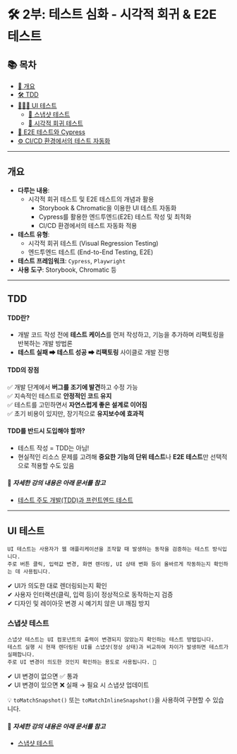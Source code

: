 # 🛠 2부: 테스트 심화 - 시각적 회귀 & E2E 테스트

## 📚 목차
- [📝 개요](#개요)
- [🛠 TDD](#tdd)
- [👩🏻‍💻 UI 테스트](#UI-테스트)
	- [📸 스냅샷 테스트](#스냅샷-테스트)
	- [🎨 시각적 회귀 테스트](#시각적-회귀-테스트)
- [🔗 E2E 테스트와 Cypress](#e2e-테스트와-cypress)
- [⚙️ CI/CD 환경에서의 테스트 자동화](#cicd-환경에서의-테스트-자동화)

---

## 개요
- **다루는 내용**:
  - 시각적 회귀 테스트 및 E2E 테스트의 개념과 활용
	- Storybook & Chromatic을 이용한 UI 테스트 자동화
	- Cypress를 활용한 엔드투엔드(E2E) 테스트 작성 및 최적화
	- CI/CD 환경에서의 테스트 자동화 적용
- **테스트 유형**:  
  - 시각적 회귀 테스트 (Visual Regression Testing)  
  - 엔드투엔드 테스트 (End-to-End Testing, E2E)  
- **테스트 프레임워크**: `Cypress`, `Playwright`  
- **사용 도구**: Storybook, Chromatic 등

---

## TDD

#### TDD란?
- 개발 코드 작성 전에 **테스트 케이스**를 먼저 작성하고, 기능을 추가하며 리팩토링을 반복하는 개발 방법론  
- **테스트 실패 ➡ 테스트 성공 ➡ 리팩토링** 사이클로 개발 진행  

#### TDD의 장점
✅ 개발 단계에서 **버그를 조기에 발견**하고 수정 가능<br/>
✅ 지속적인 테스트로 **안정적인 코드 유지**<br/>
✅ 테스트를 고민하면서 **자연스럽게 좋은 설계로 이어짐**<br/>
✅ 초기 비용이 있지만, 장기적으로 **유지보수에 효과적**<br/>

#### TDD를 반드시 도입해야 할까?
- 테스트 작성 = TDD는 아님!  
- 현실적인 리소스 문제를 고려해 **중요한 기능의 단위 테스트**나 **E2E 테스트**만 선택적으로 적용할 수도 있음

#### 📌 *자세한 강의 내용은 아래 문서를 참고*
- [테스트 주도 개발(TDD)과 프런트엔드 테스트](./tdd/TDD-Frontend-Testing.md)

---

## UI 테스트
~~~
UI 테스트는 사용자가 웹 애플리케이션을 조작할 때 발생하는 동작을 검증하는 테스트 방식입니다.
주로 버튼 클릭, 입력값 변경, 화면 렌더링, UI 상태 변화 등이 올바르게 작동하는지 확인하는 데 사용됩니다.
~~~

✔ UI가 의도한 대로 렌더링되는지 확인<br/>
✔ 사용자 인터랙션(클릭, 입력 등)이 정상적으로 동작하는지 검증<br/>
✔ 디자인 및 레이아웃 변경 시 예기치 않은 UI 깨짐 방지<br/>

### 스냅샷 테스트

~~~
스냅샷 테스트는 UI 컴포넌트의 출력이 변경되지 않았는지 확인하는 테스트 방법입니다.
테스트 실행 시 현재 렌더링된 UI를 스냅샷(정상 상태)과 비교하여 차이가 발생하면 테스트가 실패합니다.
주로 UI 변경이 의도한 것인지 확인하는 용도로 사용됩니다. 🚀
~~~

✔ UI 변경이 없으면 ✅ 통과<br/>
✔ UI 변경이 있으면 ❌ 실패 → 필요 시 스냅샷 업데이트<br/>

💡 `toMatchSnapshot()` 또는 `toMatchInlineSnapshot()`을 사용하여 구현할 수 있습니다.<br/>


#### 📌 *자세한 강의 내용은 아래 문서를 참고*
- [스냅샷 테스트](./ui-test/snap-shot.md)

